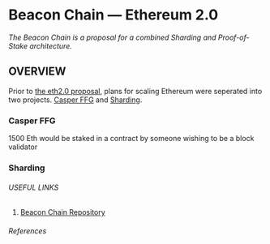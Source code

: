 # Beacon Chain — Ethereum 2.0

*The Beacon Chain is a proposal for a combined Sharding and Proof-of-Stake architecture.*

## OVERVIEW

Prior to [the eth2.0 proposal](https://github.com/ethereum/eth2.0-specs/blob/master/specs/casper_sharding_v2.1.md), plans for scaling Ethereum were seperated into two projects. [Casper FFG](1) and [Sharding](https://github.com/ethereum/sharding/blob/develop/docs/doc.md).

### Casper FFG

1500 Eth would be staked in a contract by someone wishing to be a block validator

### Sharding



###### USEFUL LINKS

1. [Beacon Chain Repository](http://github.com/ethereum/beacon_chain)

###### References

[1]: https://eips.ethereum.org/EIPS/eip-1011	"Casper the Friendly Finality Gadget"
[2]: https://www.youtube.com/watch?v=GhuWWShfqBI	"2. Ethereum and Scalability Technology（Sharding）-Hsiao-wei Wang"

